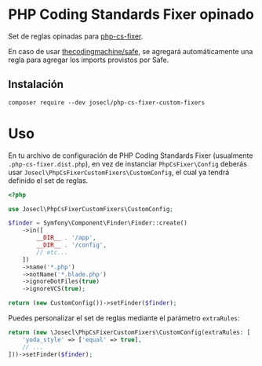# PHP Coding Standards Fixer opinado

Set de reglas opinadas para [php-cs-fixer](https://github.com/FriendsOfPHP/PHP-CS-Fixer).

En caso de usar [thecodingmachine/safe](https://github.com/thecodingmachine/safe),
se agregará automáticamente una regla para agregar los imports provistos por Safe.

## Instalación

```shell
composer require --dev josecl/php-cs-fixer-custom-fixers
```

# Uso

En tu archivo de configuración de PHP Coding Standards Fixer
(usualmente `.php-cs-fixer.dist.php`), en vez de instanciar `PhpCsFixer\Config`
deberás usar `Josecl\PhpCsFixerCustomFixers\CustomConfig`, el cual
ya tendrá definido el set de reglas.

```php
<?php

use Josecl\PhpCsFixerCustomFixers\CustomConfig;

$finder = Symfony\Component\Finder\Finder::create()
    ->in([
        __DIR__ . '/app',
        __DIR__ . '/config',
        // etc...
    ])
    ->name('*.php')
    ->notName('*.blade.php')
    ->ignoreDotFiles(true)
    ->ignoreVCS(true);

return (new CustomConfig())->setFinder($finder);
```

Puedes personalizar el set de reglas mediante el parámetro `extraRules`:

```php
return (new \Josecl\PhpCsFixerCustomFixers\CustomConfig(extraRules: [
    'yoda_style' => ['equal' => true],
    // ...
]))->setFinder($finder);
```
